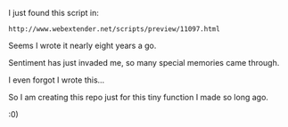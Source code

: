 I just found this script in:

    http://www.webextender.net/scripts/preview/11097.html

Seems I wrote it nearly eight years a go.

Sentiment has just invaded me, so many special memories came through.

I even forgot I wrote this...

So I am creating this repo just for this tiny function I made so long
ago.

:0)
